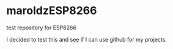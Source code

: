 # maroldzESP8266
test repository for ESP8266

I decided to test this and see if I can use github for my projects. 
